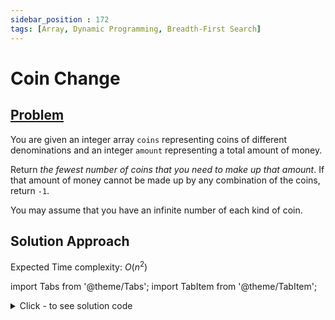 ```yaml
---
sidebar_position : 172
tags: [Array, Dynamic Programming, Breadth-First Search]
---
```


# Coin Change

## [Problem](https://leetcode.com/problems/coin-change/)

<p>You are given an integer array <code>coins</code> representing coins of different denominations and an integer <code>amount</code> representing a total amount of money.</p>

<p>Return <em>the fewest number of coins that you need to make up that amount</em>. If that amount of money cannot be made up by any combination of the coins, return <code>-1</code>.</p>

<p>You may assume that you have an infinite number of each kind of coin.</p>

## Solution Approach

Expected Time complexity: $O(n^2)$

import Tabs from '@theme/Tabs';
import TabItem from '@theme/TabItem';

<details><summary>Click - to see solution code</summary>

<Tabs>
<TabItem value="cpp" label="C++">

```cpp
class Solution {
   public:
    int coinChange(vector<int>& coins, int amount) {
        vector<long long> changes(amount + 1, INT_MAX);
        changes[0] = 0;
        for (int i = 1; i <= amount; i++) {
            for (int j = 0; j < coins.size(); j++) {
                if (coins[j] <= i) {
                    changes[i] = min(changes[i], changes[i - coins[j]] + 1);
                }
            }
        }
        if (changes[amount] == INT_MAX) return -1;
        return changes[amount];
    }
};

```
</TabItem>
</Tabs>

</details>
